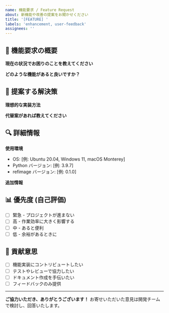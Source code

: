 ```yaml
---
name: 機能要求 / Feature Request
about: 新機能や改善の提案をお聞かせください
title: '[FEATURE] '
labels: 'enhancement, user-feedback'
assignees: ''
---
```


## 📝 機能要求の概要

**現在の状況でお困りのことを教えてください**
<!-- 現在どのような課題や不便さを感じているか詳しく説明してください -->

**どのような機能があると良いですか？**
<!-- 具体的に欲しい機能や改善点を説明してください -->

## 🎯 提案する解決策

**理想的な実装方法**
<!-- この機能がどのように実装されることを期待しているか説明してください -->

**代替案があれば教えてください**
<!-- 他にも考えられる解決方法があれば記載してください -->

## 🔍 詳細情報

**使用環境**
- OS: [例: Ubuntu 20.04, Windows 11, macOS Monterey]
- Python バージョン: [例: 3.9.7]
- refimage バージョン: [例: 0.1.0]

**追加情報**
<!-- スクリーンショット、エラーログ、具体的な使用例など、参考になる情報があれば追加してください -->

## 📊 優先度 (自己評価)

- [ ] 緊急 - プロジェクトが進まない
- [ ] 高 - 作業効率に大きく影響する
- [ ] 中 - あると便利
- [ ] 低 - 余裕があるときに

## 🤝 貢献意思

- [ ] 機能実装にコントリビュートしたい
- [ ] テストやレビューで協力したい
- [ ] ドキュメント作成を手伝いたい
- [ ] フィードバックのみ提供

---

**ご協力いただき、ありがとうございます！** 
お寄せいただいた意見は開発チームで検討し、回答いたします。
